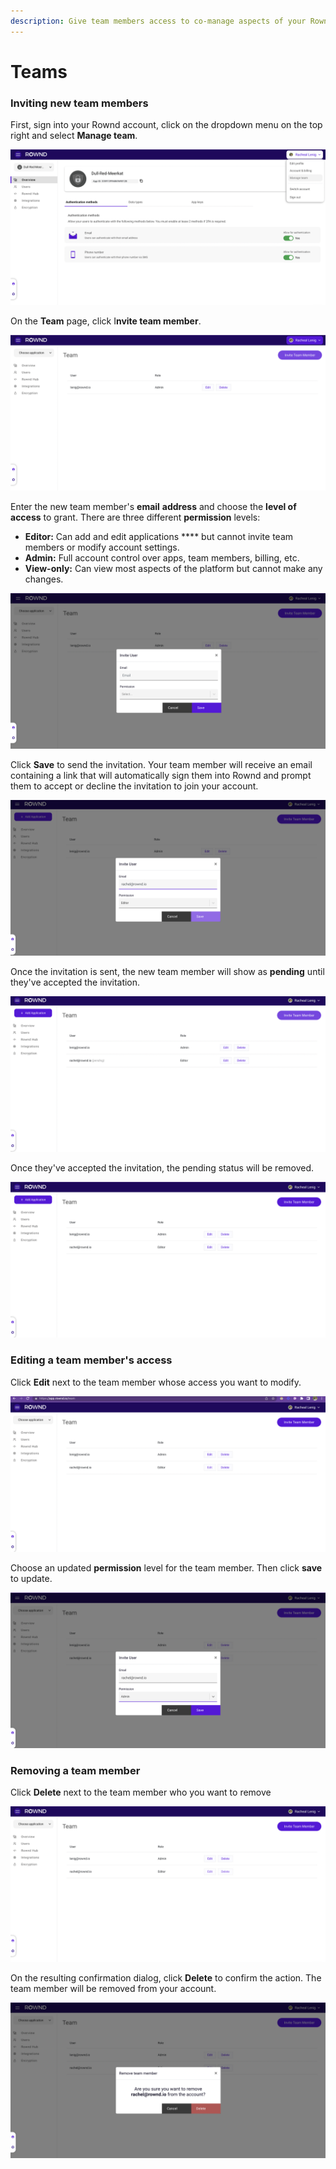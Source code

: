 ```yaml
---
description: Give team members access to co-manage aspects of your Rownd account.
---
```


# Teams

### Inviting new team members

First, sign into your Rownd account, click on the dropdown menu on the top right and select **Manage team**.

![](<../../.gitbook/assets/image (20).png>)

On the **Team** page, click I**nvite team member**.&#x20;

![](<../../.gitbook/assets/image (11).png>)

Enter the new team member's **email** **address** and choose the **level of access** to grant. There are three different **permission** levels:

* **Editor:** Can add and edit applications **** but cannot invite team members or modify account settings.
* **Admin:** Full account control over apps, team members, billing, etc.
* **View-only:** Can view most aspects of the platform but cannot make any changes.

![](<../../.gitbook/assets/image (15).png>)

Click **Save** to send the invitation. Your team member will receive an email containing a link that will automatically sign them into Rownd and prompt them to accept or decline the invitation to join your account.

![](<../../.gitbook/assets/image (25).png>)

Once the invitation is sent, the new team member will show as **pending** until they've accepted the invitation.&#x20;

![](<../../.gitbook/assets/image (28).png>)

Once they've accepted the invitation, the pending status will be removed.

![](<../../.gitbook/assets/image (1) (2).png>)

### Editing a team member's access

Click **Edit** next to the team member whose access you want to modify.

![](<../../.gitbook/assets/image (19).png>)

Choose an updated **permission** level for the team member. Then click **save** to update.

![](<../../.gitbook/assets/image (2).png>)

### Removing a team member

Click **Delete** next to the team member who you want to remove

![](<../../.gitbook/assets/image (24).png>)

On the resulting confirmation dialog, click **Delete** to confirm the action. The team member will be removed from your account.

![](<../../.gitbook/assets/image (13).png>)
